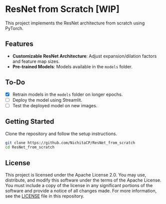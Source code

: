 # ResNet from Scratch [WIP] 

This project implements the ResNet architecture from scratch using PyTorch.

## Features
- **Customizable ResNet Architecture**: Adjust expansion/dilation factors and feature map sizes.
- **Pre-trained Models**: Models available in the `models` folder.

## To-Do
- [x] Retrain models in the `models` folder on longer epochs.
- [ ] Deploy the model using Streamlit.
- [ ] Test the deployed model on new images.

## Getting Started
Clone the repository and follow the setup instructions.

```bash
git clone https://github.com/NichitaCP/ResNet_from_scratch
cd ResNet_from_scratch
``` 

## License 
This project is licensed under the Apache License 2.0. You may use, distribute, and modify this software under the terms of the Apache License. You must include a copy of the license in any significant portions of the software and provide a notice of all changes made.
For more information, see the [LICENSE](LICENSE) file in this repository.
